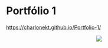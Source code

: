 # Portfólio 1

https://charlonekt.github.io/Portfolio-1/

<div align="center">

  <img src="![Portfolio Numero 1](https://github.com/CharloneKT/Portfolio-1/assets/97756930/1081be63-21de-4739-a294-90abe0f59abf)
" with="300">
  
</div>

